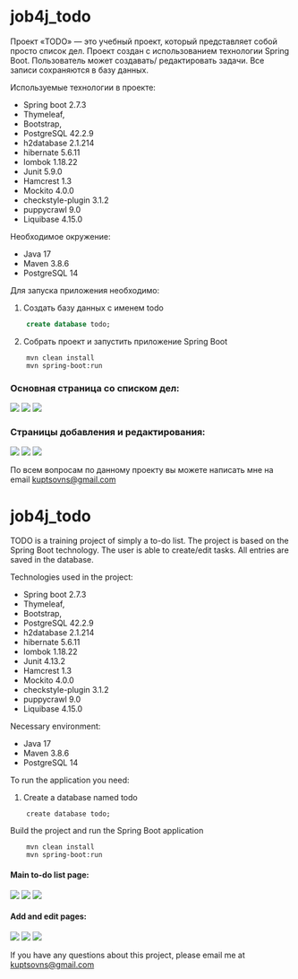 <h1>job4j_todo</h1>
Проект «TODO» — это учебный проект, который представляет собой просто список дел. Проект создан с использованием технологии Spring Boot.
Пользователь может создавать/ редактировать задачи. Все записи сохраняются в базу данных.  

Используемые технологии в проекте:
- Spring boot 2.7.3
- Thymeleaf,
- Bootstrap,
- PostgreSQL 42.2.9
- h2database 2.1.214
- hibernate 5.6.11
- lombok 1.18.22
- Junit 5.9.0
- Hamcrest 1.3
- Mockito 4.0.0
- checkstyle-plugin 3.1.2
- puppycrawl 9.0
- Liquibase 4.15.0

Необходимое окружение:
- Java 17
- Maven 3.8.6
- PostgreSQL 14

Для запуска приложения необходимо:

1. Создать базу данных с именем todo
```sql
    create database todo;
```

2. Собрать проект и запустить приложение Spring Boot
```
    mvn clean install
    mvn spring-boot:run
```

### Основная страница со списком дел:
![](img/tasks.png)
![](img/new.png)
![](img/done.png)


### Страницы добавления и редактирования:
![](img/add.png)
![](img/update.png)
![](img/task.png)



По всем вопросам по данному проекту вы можете написать мне на email kuptsovns@gmail.com


<h1>job4j_todo</h1>

TODO is a training project of simply a to-do list. The project is based on the Spring Boot technology.
The user is able to create/edit tasks. All entries are saved in the database. 


Technologies used in the project:
- Spring boot 2.7.3
- Thymeleaf,
- Bootstrap,
- PostgreSQL 42.2.9
- h2database 2.1.214
- hibernate 5.6.11
- lombok 1.18.22
- Junit 4.13.2
- Hamcrest 1.3
- Mockito 4.0.0
- checkstyle-plugin 3.1.2
- puppycrawl 9.0
- Liquibase 4.15.0

Necessary environment:
- Java 17
- Maven 3.8.6
- PostgreSQL 14

To run the application you need:

1. Create a database named todo
```ql
    create database todo;
```

Build the project and run the Spring Boot application
```
    mvn clean install
    mvn spring-boot:run
```


#### Main to-do list page:
![](img/tasks.png)
![](img/new.png)
![](img/done.png)


#### Add and edit pages:
![](img/add.png)
![](img/update.png)
![](img/task.png)

If you have any questions about this project, please email me at kuptsovns@gmail.com